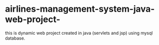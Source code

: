 # airlines-management-system-java-web-project-

this is dynamic web project created in java (servlets and jsp) using mysql database.
